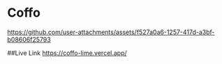 # Coffo
https://github.com/user-attachments/assets/f527a0a6-1257-417d-a3bf-b08606f25793

##Live Link
https://coffo-lime.vercel.app/


